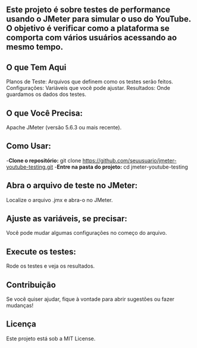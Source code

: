 ## Este projeto é sobre testes de performance usando o JMeter para simular o uso do YouTube. O objetivo é verificar como a plataforma se comporta com vários usuários acessando ao mesmo tempo.

## O que Tem Aqui
Planos de Teste: Arquivos que definem como os testes serão feitos.
Configurações: Variáveis que você pode ajustar.
Resultados: Onde guardamos os dados dos testes.

## O que Você Precisa:
Apache JMeter (versão 5.6.3 ou mais recente).

## Como Usar:
-**Clone o repositório:**
git clone https://github.com/seuusuario/jmeter-youtube-testing.git 
-**Entre na pasta do projeto:**
cd jmeter-youtube-testing

## Abra o arquivo de teste no JMeter:
Localize o arquivo .jmx e abra-o no JMeter.

## Ajuste as variáveis, se precisar:
Você pode mudar algumas configurações no começo do arquivo.

## Execute os testes:
Rode os testes e veja os resultados.

## Contribuição
Se você quiser ajudar, fique à vontade para abrir sugestões ou fazer mudanças!

## Licença
Este projeto está sob a MIT License.
